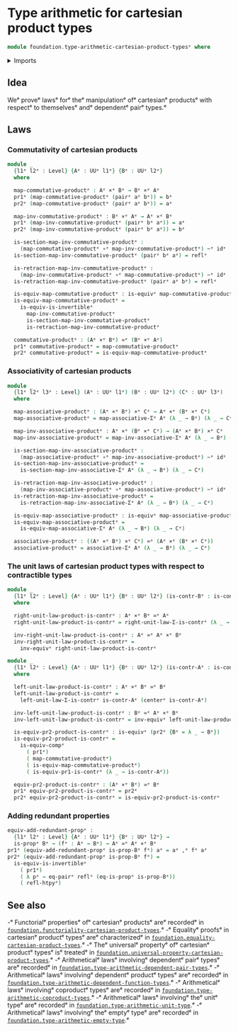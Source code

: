 # Type arithmetic for cartesian product types

```agda
module foundation.type-arithmetic-cartesian-product-typesᵉ where
```

<details><summary>Imports</summary>

```agda
open import foundation.dependent-pair-typesᵉ
open import foundation.equality-cartesian-product-typesᵉ
open import foundation.type-arithmetic-dependent-pair-typesᵉ
open import foundation.universe-levelsᵉ

open import foundation-core.cartesian-product-typesᵉ
open import foundation-core.contractible-typesᵉ
open import foundation-core.equivalencesᵉ
open import foundation-core.function-typesᵉ
open import foundation-core.homotopiesᵉ
open import foundation-core.identity-typesᵉ
open import foundation-core.propositionsᵉ
```

</details>

## Idea

Weᵉ proveᵉ lawsᵉ forᵉ theᵉ manipulationᵉ ofᵉ cartesianᵉ productsᵉ with respectᵉ to
themselvesᵉ andᵉ dependentᵉ pairᵉ types.ᵉ

## Laws

### Commutativity of cartesian products

```agda
module _
  {l1ᵉ l2ᵉ : Level} {Aᵉ : UUᵉ l1ᵉ} {Bᵉ : UUᵉ l2ᵉ}
  where

  map-commutative-productᵉ : Aᵉ ×ᵉ Bᵉ → Bᵉ ×ᵉ Aᵉ
  pr1ᵉ (map-commutative-productᵉ (pairᵉ aᵉ bᵉ)) = bᵉ
  pr2ᵉ (map-commutative-productᵉ (pairᵉ aᵉ bᵉ)) = aᵉ

  map-inv-commutative-productᵉ : Bᵉ ×ᵉ Aᵉ → Aᵉ ×ᵉ Bᵉ
  pr1ᵉ (map-inv-commutative-productᵉ (pairᵉ bᵉ aᵉ)) = aᵉ
  pr2ᵉ (map-inv-commutative-productᵉ (pairᵉ bᵉ aᵉ)) = bᵉ

  is-section-map-inv-commutative-productᵉ :
    (map-commutative-productᵉ ∘ᵉ map-inv-commutative-productᵉ) ~ᵉ idᵉ
  is-section-map-inv-commutative-productᵉ (pairᵉ bᵉ aᵉ) = reflᵉ

  is-retraction-map-inv-commutative-productᵉ :
    (map-inv-commutative-productᵉ ∘ᵉ map-commutative-productᵉ) ~ᵉ idᵉ
  is-retraction-map-inv-commutative-productᵉ (pairᵉ aᵉ bᵉ) = reflᵉ

  is-equiv-map-commutative-productᵉ : is-equivᵉ map-commutative-productᵉ
  is-equiv-map-commutative-productᵉ =
    is-equiv-is-invertibleᵉ
      map-inv-commutative-productᵉ
      is-section-map-inv-commutative-productᵉ
      is-retraction-map-inv-commutative-productᵉ

  commutative-productᵉ : (Aᵉ ×ᵉ Bᵉ) ≃ᵉ (Bᵉ ×ᵉ Aᵉ)
  pr1ᵉ commutative-productᵉ = map-commutative-productᵉ
  pr2ᵉ commutative-productᵉ = is-equiv-map-commutative-productᵉ
```

### Associativity of cartesian products

```agda
module _
  {l1ᵉ l2ᵉ l3ᵉ : Level} (Aᵉ : UUᵉ l1ᵉ) (Bᵉ : UUᵉ l2ᵉ) (Cᵉ : UUᵉ l3ᵉ)
  where

  map-associative-productᵉ : (Aᵉ ×ᵉ Bᵉ) ×ᵉ Cᵉ → Aᵉ ×ᵉ (Bᵉ ×ᵉ Cᵉ)
  map-associative-productᵉ = map-associative-Σᵉ Aᵉ (λ _ → Bᵉ) (λ _ → Cᵉ)

  map-inv-associative-productᵉ : Aᵉ ×ᵉ (Bᵉ ×ᵉ Cᵉ) → (Aᵉ ×ᵉ Bᵉ) ×ᵉ Cᵉ
  map-inv-associative-productᵉ = map-inv-associative-Σᵉ Aᵉ (λ _ → Bᵉ) (λ _ → Cᵉ)

  is-section-map-inv-associative-productᵉ :
    (map-associative-productᵉ ∘ᵉ map-inv-associative-productᵉ) ~ᵉ idᵉ
  is-section-map-inv-associative-productᵉ =
    is-section-map-inv-associative-Σᵉ Aᵉ (λ _ → Bᵉ) (λ _ → Cᵉ)

  is-retraction-map-inv-associative-productᵉ :
    (map-inv-associative-productᵉ ∘ᵉ map-associative-productᵉ) ~ᵉ idᵉ
  is-retraction-map-inv-associative-productᵉ =
    is-retraction-map-inv-associative-Σᵉ Aᵉ (λ _ → Bᵉ) (λ _ → Cᵉ)

  is-equiv-map-associative-productᵉ : is-equivᵉ map-associative-productᵉ
  is-equiv-map-associative-productᵉ =
    is-equiv-map-associative-Σᵉ Aᵉ (λ _ → Bᵉ) (λ _ → Cᵉ)

  associative-productᵉ : ((Aᵉ ×ᵉ Bᵉ) ×ᵉ Cᵉ) ≃ᵉ (Aᵉ ×ᵉ (Bᵉ ×ᵉ Cᵉ))
  associative-productᵉ = associative-Σᵉ Aᵉ (λ _ → Bᵉ) (λ _ → Cᵉ)
```

### The unit laws of cartesian product types with respect to contractible types

```agda
module _
  {l1ᵉ l2ᵉ : Level} {Aᵉ : UUᵉ l1ᵉ} {Bᵉ : UUᵉ l2ᵉ} (is-contr-Bᵉ : is-contrᵉ Bᵉ)
  where

  right-unit-law-product-is-contrᵉ : Aᵉ ×ᵉ Bᵉ ≃ᵉ Aᵉ
  right-unit-law-product-is-contrᵉ = right-unit-law-Σ-is-contrᵉ (λ _ → is-contr-Bᵉ)

  inv-right-unit-law-product-is-contrᵉ : Aᵉ ≃ᵉ Aᵉ ×ᵉ Bᵉ
  inv-right-unit-law-product-is-contrᵉ =
    inv-equivᵉ right-unit-law-product-is-contrᵉ

module _
  {l1ᵉ l2ᵉ : Level} {Aᵉ : UUᵉ l1ᵉ} {Bᵉ : UUᵉ l2ᵉ} (is-contr-Aᵉ : is-contrᵉ Aᵉ)
  where

  left-unit-law-product-is-contrᵉ : Aᵉ ×ᵉ Bᵉ ≃ᵉ Bᵉ
  left-unit-law-product-is-contrᵉ =
    left-unit-law-Σ-is-contrᵉ is-contr-Aᵉ (centerᵉ is-contr-Aᵉ)

  inv-left-unit-law-product-is-contrᵉ : Bᵉ ≃ᵉ Aᵉ ×ᵉ Bᵉ
  inv-left-unit-law-product-is-contrᵉ = inv-equivᵉ left-unit-law-product-is-contrᵉ

  is-equiv-pr2-product-is-contrᵉ : is-equivᵉ (pr2ᵉ {Bᵉ = λ _ → Bᵉ})
  is-equiv-pr2-product-is-contrᵉ =
    is-equiv-compᵉ
      ( pr1ᵉ)
      ( map-commutative-productᵉ)
      ( is-equiv-map-commutative-productᵉ)
      ( is-equiv-pr1-is-contrᵉ (λ _ → is-contr-Aᵉ))

  equiv-pr2-product-is-contrᵉ : (Aᵉ ×ᵉ Bᵉ) ≃ᵉ Bᵉ
  pr1ᵉ equiv-pr2-product-is-contrᵉ = pr2ᵉ
  pr2ᵉ equiv-pr2-product-is-contrᵉ = is-equiv-pr2-product-is-contrᵉ
```

### Adding redundant properties

```agda
equiv-add-redundant-propᵉ :
  {l1ᵉ l2ᵉ : Level} {Aᵉ : UUᵉ l1ᵉ} {Bᵉ : UUᵉ l2ᵉ} →
  is-propᵉ Bᵉ → (fᵉ : Aᵉ → Bᵉ) → Aᵉ ≃ᵉ Aᵉ ×ᵉ Bᵉ
pr1ᵉ (equiv-add-redundant-propᵉ is-prop-Bᵉ fᵉ) aᵉ = aᵉ ,ᵉ fᵉ aᵉ
pr2ᵉ (equiv-add-redundant-propᵉ is-prop-Bᵉ fᵉ) =
  is-equiv-is-invertibleᵉ
    ( pr1ᵉ)
    ( λ pᵉ → eq-pairᵉ reflᵉ (eq-is-propᵉ is-prop-Bᵉ))
    ( refl-htpyᵉ)
```

## See also

-ᵉ Functorialᵉ propertiesᵉ ofᵉ cartesianᵉ productsᵉ areᵉ recordedᵉ in
  [`foundation.functoriality-cartesian-product-types`](foundation.functoriality-cartesian-product-types.md).ᵉ
-ᵉ Equalityᵉ proofsᵉ in cartesianᵉ productᵉ typesᵉ areᵉ characterizedᵉ in
  [`foundation.equality-cartesian-product-types`](foundation.equality-cartesian-product-types.md).ᵉ
-ᵉ Theᵉ universalᵉ propertyᵉ ofᵉ cartesianᵉ productᵉ typesᵉ isᵉ treatedᵉ in
  [`foundation.universal-property-cartesian-product-types`](foundation.universal-property-cartesian-product-types.md).ᵉ
-ᵉ Arithmeticalᵉ lawsᵉ involvingᵉ dependentᵉ pairᵉ typesᵉ areᵉ recordedᵉ in
  [`foundation.type-arithmetic-dependent-pair-types`](foundation.type-arithmetic-dependent-pair-types.md).ᵉ
  -ᵉ Arithmeticalᵉ lawsᵉ involvingᵉ dependentᵉ productᵉ typesᵉ areᵉ recordedᵉ in
    [`foundation.type-arithmetic-dependent-function-types`](foundation.type-arithmetic-dependent-function-types.md).ᵉ
-ᵉ Arithmeticalᵉ lawsᵉ involvingᵉ coproductᵉ typesᵉ areᵉ recordedᵉ in
  [`foundation.type-arithmetic-coproduct-types`](foundation.type-arithmetic-coproduct-types.md).ᵉ
-ᵉ Arithmeticalᵉ lawsᵉ involvingᵉ theᵉ unitᵉ typeᵉ areᵉ recordedᵉ in
  [`foundation.type-arithmetic-unit-type`](foundation.type-arithmetic-unit-type.md).ᵉ
-ᵉ Arithmeticalᵉ lawsᵉ involvingᵉ theᵉ emptyᵉ typeᵉ areᵉ recordedᵉ in
  [`foundation.type-arithmetic-empty-type`](foundation.type-arithmetic-empty-type.md).ᵉ